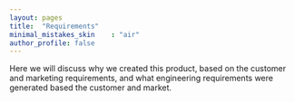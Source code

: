 ```yaml
---
layout: pages
title:  "Requirements"
minimal_mistakes_skin    : "air"
author_profile: false
---
```


Here we will discuss why we created this product, based on the customer and marketing 
requirements, and what engineering requirements were generated based the customer and market.